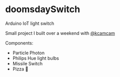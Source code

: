 # doomsdaySwitch
Arduino IoT light switch

Small project I built over a weekend with [@kcamcam](https://github.com/kcamcam)

Components:
* Particle Photon
* Philips Hue light bulbs
* Missile Switch
* Pizza :pizza:
